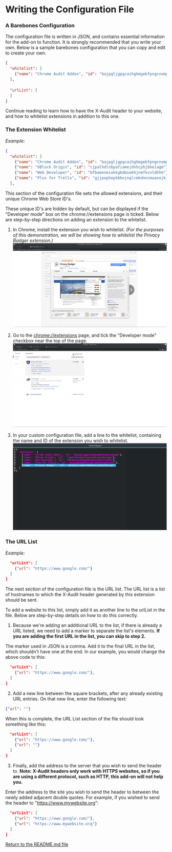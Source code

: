 # Writing the Configuration File

### A Barebones Configuration

The configuration file is written in JSON, and contains essential information for the add-on to function. It is strongly recommended that you write your own. Below is a sample barebones configuration that you can copy and edit to create your own. 

```json
{
  "whitelist": [
    {"name": "Chrome Audit Addon", "id": "bajpgljgpgcaihgkmgebfpngcnompgdp"}
  ],

  "urlList": [
  ]
}
```

Continue reading to learn how to have the X-Audit header to your website, and how to whitelist extensions in addition to this one. 

### The Extension Whitelist

_Example:_
```json
{
  "whitelist": [
    {"name": "Chrome Audit Addon", "id": "bajpgljgpgcaihgkmgebfpngcnompgdp"},
    {"name": "UBlock Origin", "id": "cjpalhdlnbpafiamejdnhcphjbkeiagm"},
    {"name": "Web Developer", "id": "bfbameneiokkgbdmiekhjnmfkcnldhhm"},
    {"name": "Plus for Trello", "id": "gjjpophepkbhejnglcmkdnncmaanojkf"}
  ],
```

This section of the configuration file sets the allowed extensions, and their unique Chrome Web Store ID's. 

These unique ID's are hidden by default, but can be displayed if the "Developer mode" box on the chrome://extensions page is ticked. Below are step-by-step directions on adding an extension to the whitelist.

1. In Chrome, install the extension you wish to whitelist. _(For the purposes of this demonstration, we will be showing how to whitelist the Privacy Badger extension.)_  
![In Chrome, install the extension you wish to whitelist.](https://raw.githubusercontent.com/LightSys/chrome-audit-addon/master/doc/writing_config_img/whitelist_img00.png)

2. Go to the [chrome://extensions](chrome://extensions) page, and tick the "Developer mode" checkbox near the top of the page.  
![Tick the "Developer mode" checkbox near the top of the page.](https://raw.githubusercontent.com/LightSys/chrome-audit-addon/master/doc/writing_config_img/whitelist_img01.png)

3. In your custom configuration file, add a line to the whitelist, containing the name and ID of the extension you wish to whitelist.  
![Add a line to your configuration file's whitelist](https://raw.githubusercontent.com/LightSys/chrome-audit-addon/master/doc/writing_config_img/whitelist_img02.png)

### The URL List

_Example:_
```json
  "urlList": [
    {"url": "https://www.google.com/"}
  ]
}
```

The next section of the configuration file is the URL list. The URL list is a list of hostnames to which the X-Audit header generated by this extension should be sent. 

To add a website to this list, simply add it as another line to the urlList in the file. Below are step-by-step details on how to do this correctly.

1. Because we're adding an additional URL to the list, if there is already a URL listed, we need to add a marker to separate the list's elements. **If you are adding the first URL in the list, you can skip to step 2.**

The marker used in JSON is a comma. Add it to the final URL in the list, which shouldn't have one at the end. In our example, you would change the above code to this:

```json
  "urlList": [
    {"url": "https://www.google.com/"},
  ]
}
```

2. Add a new line between the square brackets, after any already existing URL entries. On that new line, enter the following text:

```json
{"url": ""}
```

When this is complete, the URL List section of the file should look something like this:

```json
  "urlList": [
    {"url": "https://www.google.com/"},
    {"url": ""}
  ]
}
```

3. Finally, add the address to the server that you wish to send the header to. **Note: X-Audit headers only work with HTTPS websites, so if you are using a different protocol, such as HTTP, this add-on will not help you.**

Enter the address to the site you wish to send the header to between the newly added adjacent double quotes. For example, if you wished to send the header to "https://www.mywebsite.org":

```json
  "urlList": [
    {"url": "https://www.google.com/"},
    {"url": "https://www.mywebsite.org"}
  ]
}
```

[Return to the README.md file](../README.md)
